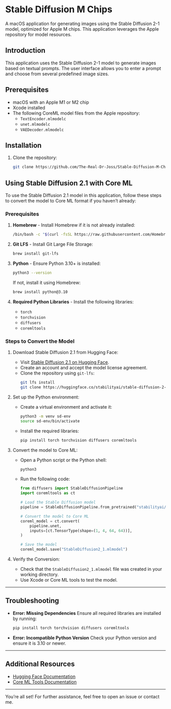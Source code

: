 # Stable Diffusion M Chips

A macOS application for generating images using the Stable Diffusion 2-1 model, optimized for Apple M chips. This application leverages the Apple repository for model resources.

## Introduction

This application uses the Stable Diffusion 2-1 model to generate images based on textual prompts. The user interface allows you to enter a prompt and choose from several predefined image sizes.

## Prerequisites

- macOS with an Apple M1 or M2 chip
- Xcode installed
- The following CoreML model files from the Apple repository:
  - `TextEncoder.mlmodelc`
  - `unet.mlmodelc`
  - `VAEDecoder.mlmodelc`

## Installation

1. Clone the repository:
   ```sh
   git clone https://github.com/The-Real-Dr-Joss/Stable-Diffusion-M-Chips.git
   ```

## Using Stable Diffusion 2.1 with Core ML

To use the Stable Diffusion 2.1 model in this application, follow these steps to convert the model to Core ML format if you haven’t already:

### Prerequisites

1. **Homebrew** - Install Homebrew if it is not already installed:
   ```bash
   /bin/bash -c "$(curl -fsSL https://raw.githubusercontent.com/Homebrew/install/HEAD/install.sh)"
   ```

2. **Git LFS** - Install Git Large File Storage:
   ```bash
   brew install git-lfs
   ```

3. **Python** - Ensure Python 3.10+ is installed:
   ```bash
   python3 --version
   ```
   If not, install it using Homebrew:
   ```bash
   brew install python@3.10
   ```

4. **Required Python Libraries** - Install the following libraries:
   - `torch`
   - `torchvision`
   - `diffusers`
   - `coremltools`

### Steps to Convert the Model

1. Download Stable Diffusion 2.1 from Hugging Face:
   - Visit [Stable Diffusion 2.1 on Hugging Face](https://huggingface.co/stabilityai/stable-diffusion-2-1).
   - Create an account and accept the model license agreement.
   - Clone the repository using `git-lfs`:
     ```bash
     git lfs install
     git clone https://huggingface.co/stabilityai/stable-diffusion-2-1
     ```

2. Set up the Python environment:
   - Create a virtual environment and activate it:
     ```bash
     python3 -m venv sd-env
     source sd-env/bin/activate
     ```
   - Install the required libraries:
     ```bash
     pip install torch torchvision diffusers coremltools
     ```

3. Convert the model to Core ML:
   - Open a Python script or the Python shell:
     ```bash
     python3
     ```
   - Run the following code:
     ```python
     from diffusers import StableDiffusionPipeline
     import coremltools as ct

     # Load the Stable Diffusion model
     pipeline = StableDiffusionPipeline.from_pretrained("stabilityai/stable-diffusion-2-1")

     # Convert the model to Core ML
     coreml_model = ct.convert(
         pipeline.unet, 
         inputs=[ct.TensorType(shape=(1, 4, 64, 64))],
     )

     # Save the model
     coreml_model.save("StableDiffusion2_1.mlmodel")
     ```

4. Verify the Conversion:
   - Check that the `StableDiffusion2_1.mlmodel` file was created in your working directory.
   - Use Xcode or Core ML tools to test the model.

---

## Troubleshooting

- **Error: Missing Dependencies**
  Ensure all required libraries are installed by running:
  ```bash
  pip install torch torchvision diffusers coremltools
  ```

- **Error: Incompatible Python Version**
  Check your Python version and ensure it is 3.10 or newer.

---

## Additional Resources

- [Hugging Face Documentation](https://huggingface.co/docs)
- [Core ML Tools Documentation](https://coremltools.readme.io/)

---

You’re all set! For further assistance, feel free to open an issue or contact me.
